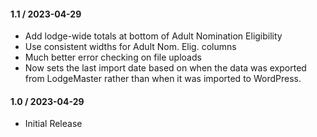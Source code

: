 #### 1.1 / 2023-04-29

* Add lodge-wide totals at bottom of Adult Nomination Eligibility
* Use consistent widths for Adult Nom. Elig. columns
* Much better error checking on file uploads
* Now sets the last import date based on when the data was exported from LodgeMaster rather than when it was imported to WordPress.

#### 1.0 / 2023-04-29

* Initial Release
